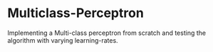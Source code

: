 # Multiclass-Perceptron
Implementing a Multi-class perceptron from scratch and testing the algorithm with varying learning-rates.
